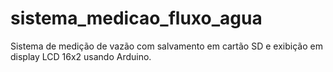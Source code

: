 # sistema_medicao_fluxo_agua
Sistema de medição de vazão com salvamento em cartão SD e exibição em display LCD 16x2 usando Arduino.
